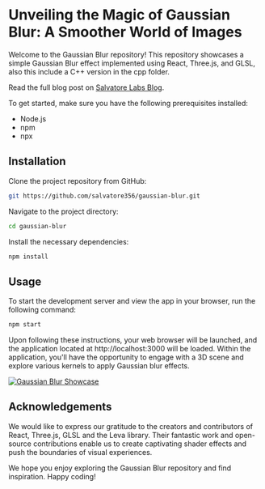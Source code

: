 # Unveiling the Magic of Gaussian Blur: A Smoother World of Images

Welcome to the Gaussian Blur repository! This repository showcases a simple Gaussian Blur effect implemented using React, Three.js, and GLSL, also this include a C++ version in the cpp folder. 

Read the full blog post on [Salvatore Labs Blog](https://blog.salvatorelabs.com/unveiling-the-magic-of-gaussian-blur-a-smoother-world-of-images).


To get started, make sure you have the following prerequisites installed:
- Node.js
- npm
- npx

## Installation

Clone the project repository from GitHub:

```bash
git https://github.com/salvatore356/gaussian-blur.git
```
Navigate to the project directory:

```bash
cd gaussian-blur
```
Install the necessary dependencies:

```bash
npm install
```
## Usage
To start the development server and view the app in your browser, run the following command:

```bash
npm start
```
Upon following these instructions, your web browser will be launched, and the application located at http://localhost:3000 will be loaded. Within the application, you'll have the opportunity to engage with a 3D scene and explore various kernels to apply Gaussian blur effects.

[![Gaussian Blur Showcase](https://img.youtube.com/vi/NUL8pASCKgQ/0.jpg)](https://www.youtube.com/watch?v=NUL8pASCKgQ)


## Acknowledgements

We would like to express our gratitude to the creators and contributors of React, Three.js, GLSL and the Leva library. Their fantastic work and open-source contributions enable us to create captivating shader effects and push the boundaries of visual experiences.

We hope you enjoy exploring the Gaussian Blur repository and find inspiration. Happy coding!
